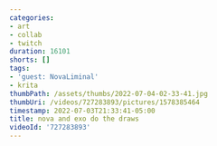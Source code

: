 ```yaml
---
categories:
- art
- collab
- twitch
duration: 16101
shorts: []
tags:
- 'guest: NovaLiminal'
- krita
thumbPath: /assets/thumbs/2022-07-04-02-33-41.jpg
thumbUri: /videos/727283893/pictures/1578385464
timestamp: 2022-07-03T21:33:41-05:00
title: nova and exo do the draws
videoId: '727283893'
---
```

